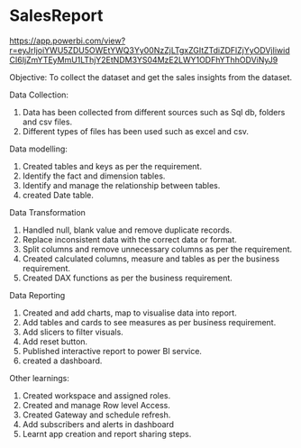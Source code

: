 # SalesReport

https://app.powerbi.com/view?r=eyJrIjoiYWU5ZDU5OWEtYWQ3Yy00NzZjLTgxZGItZTdiZDFlZjYyODVjIiwidCI6IjZmYTEyMmU1LThjY2EtNDM3YS04MzE2LWY1ODFhYThhODViNyJ9


Objective:  To collect the dataset and get the sales insights from the dataset.

Data Collection:
1. Data has been collected from different sources such as Sql db, folders and csv files.
2. Different types of files has been used such as excel and csv.


Data modelling: 
1. Created tables and keys as per the requirement.
2. Identify the fact and dimension tables.
2. Identify and manage the relationship between tables.
3. created Date table.



Data Transformation
1. Handled null, blank value and remove duplicate records.
2. Replace inconsistent data with the correct data or format.
3. Split columns and remove unnecessary columns as per the requirement.
4. Created calculated columns, measure and tables as per the business requirement.
5. Created DAX functions as per the business requirement.

Data Reporting 
1. Created and add charts, map to visualise data into report.
2. Add tables and cards to see measures as per business requirement.
3. Add slicers to filter visuals.
4. Add reset button.
5. Published interactive report to power BI service.
6. created a dashboard.


Other learnings:
1. Created workspace and assigned roles.
2. Created and manage Row level Access.
4. Created Gateway and schedule refresh.
5. Add subscribers and alerts in dashboard
6. Learnt app creation and report sharing steps.
